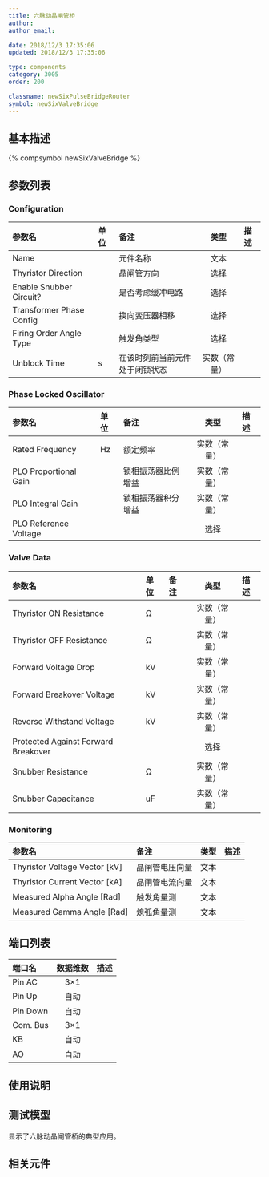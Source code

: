 ```yaml
---
title: 六脉动晶闸管桥
author: 
author_email:

date: 2018/12/3 17:35:06
updated: 2018/12/3 17:35:06

type: components
category: 3005
order: 200

classname: newSixPulseBridgeRouter
symbol: newSixValveBridge
---
```

## 基本描述
{% compsymbol newSixValveBridge %}

## 参数列表
### Configuration
| 参数名 | 单位 | 备注 | 类型 | 描述 |
| :--- | :--- | :--- | :--: | :--- |
| Name |  | 元件名称 | 文本 |  |
| Thyristor Direction |  | 晶闸管方向 | 选择 |  |
| Enable Snubber Circuit? |  | 是否考虑缓冲电路 | 选择 |  |
| Transformer Phase Config |  | 换向变压器相移 | 选择 |  |
| Firing Order Angle Type |  | 触发角类型 | 选择 |  |
| Unblock Time | s | 在该时刻前当前元件处于闭锁状态 | 实数（常量） |  |

### Phase Locked Oscillator
| 参数名 | 单位 | 备注 | 类型 | 描述 |
| :--- | :--- | :--- | :--: | :--- |
| Rated Frequency | Hz | 额定频率 | 实数（常量） |  |
| PLO Proportional Gain |  | 锁相振荡器比例增益 | 实数（常量） |  |
| PLO Integral Gain |  | 锁相振荡器积分增益 | 实数（常量） |  |
| PLO Reference Voltage |  |  | 选择 |  |

### Valve Data
| 参数名 | 单位 | 备注 | 类型 | 描述 |
| :--- | :--- | :--- | :--: | :--- |
| Thyristor ON  Resistance | Ω |  | 实数（常量） |  |
| Thyristor OFF Resistance | Ω |  | 实数（常量） |  |
| Forward Voltage Drop | kV |  | 实数（常量） |  |
| Forward Breakover Voltage | kV |  | 实数（常量） |  |
| Reverse Withstand Voltage | kV |  | 实数（常量） |  |
| Protected Against Forward Breakover |  |  | 选择 |  |
| Snubber Resistance | Ω |  | 实数（常量） |  |
| Snubber Capacitance | uF |  | 实数（常量） |  |

### Monitoring
| 参数名 | 备注 | 类型 | 描述 |
| :--- | :--- | :--: | :--- |
| Thyristor Voltage Vector \[kV\] | 晶闸管电压向量 | 文本 |  |
| Thyristor Current Vector \[kA\] | 晶闸管电流向量 | 文本 |  |
| Measured Alpha Angle \[Rad\] | 触发角量测 | 文本 |  |
| Measured Gamma Angle \[Rad\] | 熄弧角量测 | 文本 |  |


## 端口列表

| 端口名 | 数据维数 | 描述 |
| :--- | :--:  | :--- |
| Pin AC | 3×1 | |                   
| Pin Up | 自动 | |                   
| Pin Down | 自动 | |                   
| Com. Bus | 3×1 | |                   
| KB | 自动 | |                   
| AO | 自动 | |                   

## 使用说明


## 测试模型
[<test name>](<test link>)显示了六脉动晶闸管桥的典型应用。

## 相关元件


